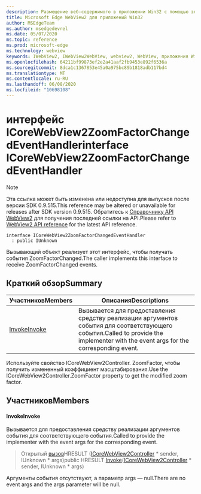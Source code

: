 ```yaml
---
description: Размещение веб-содержимого в приложении Win32 с помощью элемента управления Microsoft Edge WebView2
title: Microsoft Edge WebView2 для приложений Win32
author: MSEdgeTeam
ms.author: msedgedevrel
ms.date: 05/07/2020
ms.topic: reference
ms.prod: microsoft-edge
ms.technology: webview
keywords: IWebView2, IWebView2WebView, webview2, WebView, приложения Win32, Win32, EDGE, ICoreWebView2, ICoreWebView2Controller, элемент управления "веб-браузер", HTML Edge
ms.openlocfilehash: 64211bf99873ef2e2a41aaf2fb9453e892f6536a
ms.sourcegitcommit: 8dca1c1367853e45a0a975bc89b1818adb117bd4
ms.translationtype: MT
ms.contentlocale: ru-RU
ms.lasthandoff: 06/08/2020
ms.locfileid: "10698108"
---
```

# <span data-ttu-id="1340e-104">интерфейс ICoreWebView2ZoomFactorChangedEventHandler</span><span class="sxs-lookup"><span data-stu-id="1340e-104">interface ICoreWebView2ZoomFactorChangedEventHandler</span></span> 

> [!NOTE]
> <span data-ttu-id="1340e-105">Эта ссылка может быть изменена или недоступна для выпусков после версии SDK 0.9.515.</span><span class="sxs-lookup"><span data-stu-id="1340e-105">This reference may be altered or unavailable for releases after SDK version 0.9.515.</span></span> <span data-ttu-id="1340e-106">Обратитесь к [Справочнику API WebView2](../../../webview2-api-reference.md) для получения последней ссылки на API.</span><span class="sxs-lookup"><span data-stu-id="1340e-106">Please refer to [WebView2 API reference](../../../webview2-api-reference.md) for the latest API reference.</span></span>

```
interface ICoreWebView2ZoomFactorChangedEventHandler
  : public IUnknown
```

<span data-ttu-id="1340e-107">Вызывающий объект реализует этот интерфейс, чтобы получать события ZoomFactorChanged.</span><span class="sxs-lookup"><span data-stu-id="1340e-107">The caller implements this interface to receive ZoomFactorChanged events.</span></span>

## <span data-ttu-id="1340e-108">Краткий обзор</span><span class="sxs-lookup"><span data-stu-id="1340e-108">Summary</span></span>

 <span data-ttu-id="1340e-109">Участников</span><span class="sxs-lookup"><span data-stu-id="1340e-109">Members</span></span>                        | <span data-ttu-id="1340e-110">Описания</span><span class="sxs-lookup"><span data-stu-id="1340e-110">Descriptions</span></span>
--------------------------------|---------------------------------------------
[<span data-ttu-id="1340e-111">Invoke</span><span class="sxs-lookup"><span data-stu-id="1340e-111">Invoke</span></span>](#invoke) | <span data-ttu-id="1340e-112">Вызывается для предоставления средству реализации аргументов события для соответствующего события.</span><span class="sxs-lookup"><span data-stu-id="1340e-112">Called to provide the implementer with the event args for the corresponding event.</span></span>

<span data-ttu-id="1340e-113">Используйте свойство ICoreWebView2Controller. ZoomFactor, чтобы получить измененный коэффициент масштабирования.</span><span class="sxs-lookup"><span data-stu-id="1340e-113">Use the ICoreWebView2Controller.ZoomFactor property to get the modified zoom factor.</span></span>

## <span data-ttu-id="1340e-114">Участников</span><span class="sxs-lookup"><span data-stu-id="1340e-114">Members</span></span>

#### <span data-ttu-id="1340e-115">Invoke</span><span class="sxs-lookup"><span data-stu-id="1340e-115">Invoke</span></span> 

<span data-ttu-id="1340e-116">Вызывается для предоставления средству реализации аргументов события для соответствующего события.</span><span class="sxs-lookup"><span data-stu-id="1340e-116">Called to provide the implementer with the event args for the corresponding event.</span></span>

> <span data-ttu-id="1340e-117">Открытый [вызов](#invoke)HRESULT ([ICoreWebView2Controller](icorewebview2controller.md) \* sender, IUnknown \* args)</span><span class="sxs-lookup"><span data-stu-id="1340e-117">public HRESULT [Invoke](#invoke)([ICoreWebView2Controller](icorewebview2controller.md) \* sender, IUnknown \* args)</span></span>

<span data-ttu-id="1340e-118">Аргументы события отсутствуют, а параметр args — null.</span><span class="sxs-lookup"><span data-stu-id="1340e-118">There are no event args and the args parameter will be null.</span></span>

